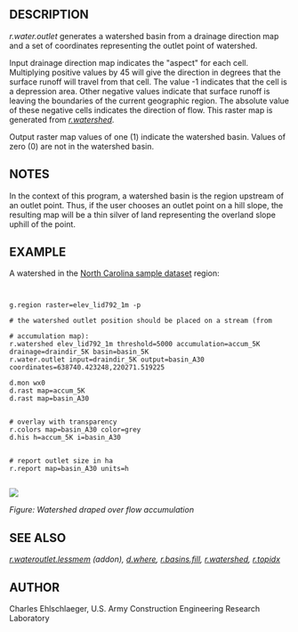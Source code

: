 
## DESCRIPTION

*r.water.outlet* generates a watershed basin from a drainage
direction map and a set of coordinates representing the outlet point
of watershed.

Input drainage direction map indicates the "aspect" for each
cell. Multiplying positive values by 45 will give the direction in
degrees that the surface runoff will travel from that cell. The value
-1 indicates that the cell is a depression area. Other negative values
indicate that surface runoff is leaving the boundaries of the current
geographic region. The absolute value of these negative cells
indicates the direction of flow. This raster map is generated from
*[r.watershed](r.watershed.html)*.

Output raster map values of one (1) indicate the watershed
basin. Values of zero (0) are not in the watershed basin.

## NOTES

In the context of this program, a watershed basin is the region
upstream of an outlet point. Thus, if the user chooses an outlet point
on a hill slope, the resulting map will be a thin silver of land
representing the overland slope uphill of the point.

## EXAMPLE

A watershed in
the [North
Carolina sample dataset](https://grass.osgeo.org/download/data/) region:

```


g.region raster=elev_lid792_1m -p

# the watershed outlet position should be placed on a stream (from

# accumulation map):
r.watershed elev_lid792_1m threshold=5000 accumulation=accum_5K drainage=draindir_5K basin=basin_5K
r.water.outlet input=draindir_5K output=basin_A30 coordinates=638740.423248,220271.519225

d.mon wx0
d.rast map=accum_5K
d.rast map=basin_A30


# overlay with transparency
r.colors map=basin_A30 color=grey
d.his h=accum_5K i=basin_A30


# report outlet size in ha
r.report map=basin_A30 units=h


```

![](r_water_outlet.png)

*Figure: Watershed draped over flow accumulation*

## SEE ALSO

*[r.wateroutlet.lessmem](https://grass.osgeo.org/grass8/manuals/addons/r.wateroutlet.lessmem.html) (addon),
[d.where](d.where.html),
[r.basins.fill](r.basins.fill.html),
[r.watershed](r.watershed.html),
[r.topidx](r.topidx.html)*

## AUTHOR

Charles Ehlschlaeger, U.S. Army Construction Engineering Research Laboratory
